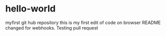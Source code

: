 # hello-world
 myfirst git hub repository
 this is my first edit of code on browser
 README changed for webhooks. Testing pull request